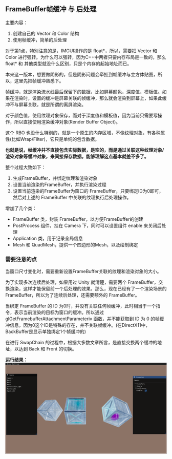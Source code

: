 ## FrameBuffer帧缓冲 与 后处理

主要内容：
1. 创建自己的 Vector 和 Color 结构
2. 使用帧缓冲，简单的后处理

对于第1点，特别注意的是，IMGUI操作的是 float*，所以，需要把 Vector 和 Color 进行强转。为什么可以强转，因为C++中两者只要内存布局是一致的，那么 float* 和 其他类型就没什么区别，只是个内存的起始地址而已。

本来这一版本，想要做阴影的，但是阴影问题会牵扯到帧缓冲与立方体贴图，所以，这里先把帧缓冲熟悉下。

帧缓冲，就是渲染流水线最后保留下的数据，比如屏幕颜色，深度值，模板值。如果在渲染时，设置的缓冲是屏幕关联的帧缓冲，那么就会渲染到屏幕上，如果此缓冲不与屏幕关联，就是所谓的离屏渲染。

对于颜色值，使用纹理对象保存，而对于深度值和模板值，因为当前只需要写操作，所以直接使用渲染缓冲对象(Render Buffer Object)。

这个 RBO 也没什么特别的，就是一个原生的内存区域，不像纹理对象，有各种属性(比如Wrap/Filter)，它只是单纯的包含数据。

**也就是说，帧缓冲并不直接包含实际数据，是空的，而是通过关联这种纹理对象/渲染对象等缓冲对象，来间接保存数据。能够理解这点基本就差不多了。**

整个过程大致如下：
1. 生成FrameBuffer，并绑定纹理和渲染对象
2. 设置当前渲染的FrameBuffer，并执行渲染过程
3. 设置当前渲染的FrameBuffer为窗口的 FrameBuffer，只要绑定ID为0即可，然后对上述的 FrameBuffer 中关联的纹理执行后处理操作。

增加了几个类：
* FrameBuffer 类，封装 FrameBuffer，以方便FrameBuffer的创建
* PostProcess 组件，挂在 Camera 下，同时可以设置组件 enable 来关闭后处理
* Application 类，用于记录全局信息
* Mesh 和 QuadMesh，提供一个四边形的Mesh，以及绘制绑定


### 需要注意的点

当窗口尺寸变化时，需要重新设置FrameBuffer关联的纹理和渲染对象的大小。

为了实现多次连续后处理，如果用过 Unity 就清楚，需要两个 FrameBuffer，交换渲染，这样才能保留前一个后处理的效果。那么，现在已经有了一个渲染场景的 FrameBuffer，所以为了连续后处理，还需要额外的 FrameBuffer。

当绑定 FrameBuffer 的 ID 为0时，并没有关联任何帧缓冲，此时相当于一个指令，表示当前渲染的目标为窗口的缓冲。所以通过 glGetFramebufferAttachmentParameteriv 函数，并不能获取到 ID 为 0 的帧缓冲信息，因为0这个ID是特殊的存在，并不关联帧缓冲。(在DirectX11中，BackBuffer是显示单独绑定1个帧缓冲的)

在进行 SwapChain 的过程中，根据大多数文章所言，是直接交换两个缓冲的地址，以达到 Back 和 Front 的切换。

**运行结果：**
![](../Versions/Assets/v0.11_result.png)
